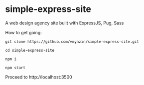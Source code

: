 # simple-express-site
A web design agency site built with ExpressJS, Pug, Sass

How to get going:

`git clone https://github.com/vmyazin/simple-express-site.git`

`cd simple-express-site`

`npm i`

`npm start`

Proceed to http://localhost:3500
